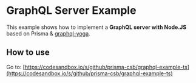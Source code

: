 # GraphQL Server Example

This example shows how to implement a **GraphQL server with Node.JS** based on Prisma & [graphql-yoga](https://github.com/prisma/graphql-yoga).

## How to use

Go to: [https://codesandbox.io/s/github/prisma-csb/graphql-example-ts](https://codesandbox.io/s/github/prisma-csb/graphql-example-ts)
